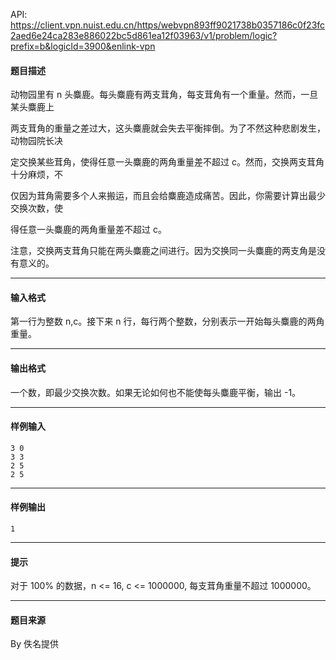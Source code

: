 API: https://client.vpn.nuist.edu.cn/https/webvpn893ff9021738b0357186c0f23fc2aed6e24ca283e886022bc5d861ea12f03963/v1/problem/logic?prefix=b&logicId=3900&enlink-vpn

#### 题目描述

动物园里有 n 头麋鹿。每头麋鹿有两支茸角，每支茸角有一个重量。然而，一旦某头麋鹿上

两支茸角的重量之差过大，这头麋鹿就会失去平衡摔倒。为了不然这种悲剧发生，动物园院长决

定交换某些茸角，使得任意一头麋鹿的两角重量差不超过 c。然而，交换两支茸角十分麻烦，不

仅因为茸角需要多个人来搬运，而且会给麋鹿造成痛苦。因此，你需要计算出最少交换次数，使

得任意一头麋鹿的两角重量差不超过 c。

注意，交换两支茸角只能在两头麋鹿之间进行。因为交换同一头麋鹿的两支角是没有意义的。

---

#### 输入格式

第一行为整数 n,c。接下来 n 行，每行两个整数，分别表示一开始每头麋鹿的两角重量。

---

#### 输出格式

一个数，即最少交换次数。如果无论如何也不能使每头麋鹿平衡，输出 -1。

---

#### 样例输入
```
3 0
3 3
2 5
2 5
```

---

#### 样例输出
```
1
```

---

#### 提示

对于 100% 的数据，n <= 16, c <= 1000000, 每支茸角重量不超过 1000000。

---

#### 题目来源

By 佚名提供